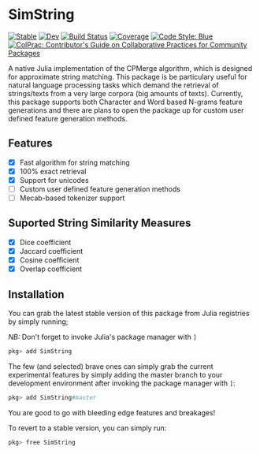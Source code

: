 # SimString

[![Stable](https://img.shields.io/badge/docs-stable-blue.svg)](https://PyDataBlog.github.io/SimString.jl/stable)
[![Dev](https://img.shields.io/badge/docs-dev-blue.svg)](https://PyDataBlog.github.io/SimString.jl/dev)
[![Build Status](https://github.com/PyDataBlog/SimString.jl/workflows/CI/badge.svg)](https://github.com/PyDataBlog/SimString.jl/actions)
[![Coverage](https://codecov.io/gh/PyDataBlog/SimString.jl/branch/main/graph/badge.svg)](https://codecov.io/gh/PyDataBlog/SimString.jl)
[![Code Style: Blue](https://img.shields.io/badge/code%20style-blue-4495d1.svg)](https://github.com/invenia/BlueStyle)
[![ColPrac: Contributor's Guide on Collaborative Practices for Community Packages](https://img.shields.io/badge/ColPrac-Contributor's%20Guide-blueviolet)](https://github.com/SciML/ColPrac)

A native Julia implementation of the CPMerge algorithm, which is designed for approximate string matching.
This package is be particulary useful for natural language processing tasks which demand the retrieval of strings/texts from a very large corpora (big amounts of texts). Currently, this package supports both Character and Word based N-grams feature generations and there are plans to open the package up for custom user defined feature generation methods.

## Features

- [X] Fast algorithm for string matching
- [X] 100% exact retrieval
- [X] Support for unicodes
- [ ] Custom user defined feature generation methods
- [ ] Mecab-based tokenizer support

## Suported String Similarity Measures

- [X] Dice coefficient
- [X] Jaccard coefficient
- [X] Cosine coefficient
- [X] Overlap coefficient

## Installation

You can grab the latest stable version of this package from Julia registries by simply running;

*NB:* Don't forget to invoke Julia's package manager with `]`

```julia
pkg> add SimString
```

The few (and selected) brave ones can simply grab the current experimental features by simply adding the master branch to your development environment after invoking the package manager with `]`:

```julia
pkg> add SimString#master
```

You are good to go with bleeding edge features and breakages!

To revert to a stable version, you can simply run:

```julia
pkg> free SimString
```
